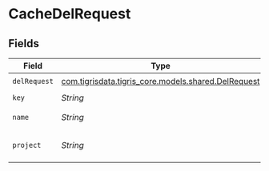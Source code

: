 # CacheDelRequest


## Fields

| Field                                                                                    | Type                                                                                     | Required                                                                                 | Description                                                                              |
| ---------------------------------------------------------------------------------------- | ---------------------------------------------------------------------------------------- | ---------------------------------------------------------------------------------------- | ---------------------------------------------------------------------------------------- |
| `delRequest`                                                                             | [com.tigrisdata.tigris_core.models.shared.DelRequest](../../models/shared/DelRequest.md) | :heavy_check_mark:                                                                       | N/A                                                                                      |
| `key`                                                                                    | *String*                                                                                 | :heavy_check_mark:                                                                       | cache key                                                                                |
| `name`                                                                                   | *String*                                                                                 | :heavy_check_mark:                                                                       | cache name                                                                               |
| `project`                                                                                | *String*                                                                                 | :heavy_check_mark:                                                                       | Tigris project name                                                                      |